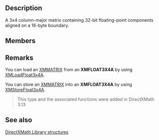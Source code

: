 ## Description

A 3x4 column-major matrix containing 32-bit floating-point components aligned on a 16-byte boundary.

## Members

## Remarks

You can load an [XMMATRIX](https://learn.microsoft.com/windows/win32/api/directxmath/ns-directxmath-xmmatrix) from an **XMFLOAT3X4A** by using [XMLoadFloat3x4A](https://learn.microsoft.com/windows/win32/api/directxmath/nf-directxmath-xmloadfloat3x4a).

You can store an [XMMATRIX](https://learn.microsoft.com/windows/win32/api/directxmath/ns-directxmath-xmmatrix) into an **XMFLOAT3X4A** by using [XMStoreFloat3x4A](https://learn.microsoft.com/windows/win32/api/directxmath/nf-directxmath-xmstorefloat3x4a).

> This type and the associated functions were added in DirectXMath 3.13

## See also

[DirectXMath Library structures](https://learn.microsoft.com/windows/win32/dxmath/ovw-xnamath-reference-structures)